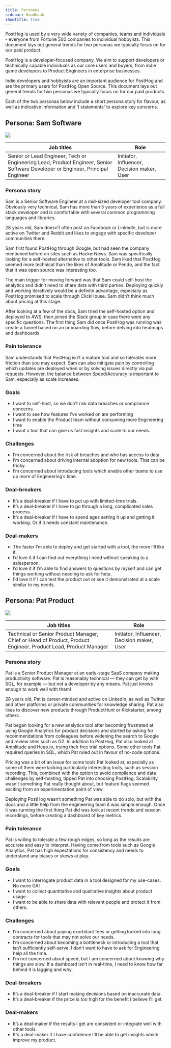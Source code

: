 ```yaml
---
title: Personas
sidebar: Handbook
showTitle: true
---
```


PostHog is used by a very wide variety of companies, teams and individuals - everyone from Fortune 500 companies to individual hobbyists. This document lays out general trends for two personas we typically focus on for our paid product. 

PostHog is a developer-focused company. We aim to support developers or technically capable individuals as our core users and buyers, from indie game developers to Product Engineers in enterprise businesses. 

Indie developers and hobbyists are an important audience for PostHog and are the primary users for PostHog Open Source. This document lays out general trends for two personas we typically focus on for our paid products.

Each of the two personas below include a short persona story for flavour, as well as indicative information and 'I statements' to explore key concerns. 

## Persona: Sam Software

![](../../../images/handbook/sam-persona.png)

| **Job titles**                                                                                                                                         | **Role**                                    |
|--------------------------------------------------------------------------------------------------------------------------------------------------------|---------------------------------------------|
| Senior or Lead Engineer, Tech or Engineering Lead, Product Engineer, Senior Software Developer or Engineer, Principal Engineer | Initiator, Influencer, Decision maker, User |

### Persona story
Sam is a Senior Software Engineer at a mid-sized developer tool company. Obviously very technical, Sam has more than 5 years of experience as a full stack developer and is comfortable with several common programming languages and libraries. 

28 years old, Sam doesn’t often post on Facebook or LinkedIn, but is more active on Twitter and Reddit and likes to engage with specific developer communities there. 

Sam first found PostHog through Google, but had seen the company mentioned before on sites such as HackerNews. Sam was specifically looking for a self-hosted alternative to other tools. Sam liked that PostHog seemed more technical than the likes of Amplitude or Pendo, and the fact that it was open source was interesting too. 

The main trigger for moving forward was that Sam could self-host the analytics and didn’t need to share data with third parties. Deploying quickly and working iteratively would be a definite advantage, especially as PostHog promised to scale through ClickHouse. Sam didn’t think much about pricing at this stage. 

After looking at a few of the docs, Sam tried the self-hosted option and deployed to AWS, then joined the Slack group in case there were any specific questions. The first thing Sam did once PostHog was running was create a funnel based on an onboarding flow, before delving into heatmaps and dashboards.
    
### Pain tolerance
Sam understands that PostHog isn’t a mature tool and so tolerates more friction than you may expect. Sam can also mitigate pain by controlling which updates are deployed when or by solving issues directly via pull requests. However, the balance between Speed/Accuracy is important to Sam, especially as scale increases. 

### Goals
- I want to self-host, so we don’t risk data breaches or compliance concerns.
- I want to see how features I’ve worked on are performing
- I want to enable the Product team without consuming more Engineering time
- I want a tool that can give us fast insights and scale to our needs.

### Challenges
- I’m concerned about the risk of breaches and who has access to data.
- I’m concerned about driving internal adoption for new tools. That can be tricky.
- I’m concerned about introducing tools which enable other teams to use up more of Engineering’s time.

### Deal-breakers
- It’s a deal-breaker if I have to put up with limited-time trials.
- It’s a deal-breaker if I have to go through a long, complicated sales process.
- It’s a deal-breaker if I have to spend ages setting it up and getting it working. Or if it needs constant maintenance.

### Deal-makers
- The faster I’m able to deploy and get started with a tool, the more I’ll like it.
- I’d love it if I can find out everything I need without speaking to a salesperson.
- I’d love it if I’m able to find answers to questions by myself and can get things working without needing to ask for help.
- I'd love it if I can test the product out or see it demonstrated at a scale similar to my needs.

## Persona: Pat Product

![](../../../images/handbook/pat-persona.png)

| **Job titles**                                                                                                                                         | **Role**                                    |
|--------------------------------------------------------------------------------------------------------------------------------------------------------|---------------------------------------------|
| Technical or Senior Product Manager, Chief or Head of Product, Product Engineer, Product Lead, Product Manager | Initiator, Influencer, Decision maker, User |

### Persona story
Pat is a Senior Product Manager at an early-stage SaaS company making productivity software. Pat is reasonably technical — they can get by with SQL, for example — but not a developer by any means. Pat just knows enough to work well with them!

28 years old, Pat is career-minded and active on LinkedIn, as well as Twitter and other platforms or private communities for knowledge sharing. Pat also likes to discover new products through ProductHunt or Kickstarter, among others. 

Pat began looking for a new analytics tool after becoming frustrated at using Google Analytics for product decisions and started by asking for recommendations from colleagues before widening the search to Google and review sites such as G2. In addition to PostHog, Pat also looked at Amplitude and Heap.io, trying their free trial options. Some other tools Pat required queries in SQL, which Pat ruled out in favour of no-code options.

Pricing was a bit of an issue for some tools Pat looked at, especially as some of them were lacking particularly interesting tools, such as session recording. This, combined with the option to avoid compliance and data challenges by self-hosting, tipped Pat into choosing PostHog. Scalability wasn’t something Pat really thought about, but feature flags seemed exciting from an experimentation point of view. 

Deploying PostHog wasn’t something Pat was able to do solo, but with the docs and a little help from the engineering team it was simple enough. Once it was running the first thing Pat did was look at recent trends and session recordings, before creating a dashboard of key metrics.
    
### Pain tolerance
Pat is willing to tolerate a few rough edges, so long as the results are accurate and easy to interpret. Having come from tools such as Google Analytics, Pat has high expectations for consistency and needs to understand any biases or skews at play.  

### Goals
- I want to interrogate product data in a tool designed for my use-cases. No more GA!
- I want to collect quantitative and qualitative insights about product usage.
- I want to be able to share data with relevant people and protect it from others. 

### Challenges
- I’m concerned about paying exorbitant fees or getting locked into long contracts for tools that may not solve our needs.
- I’m concerned about becoming a bottleneck or introducing a tool that isn’t sufficiently self-serve. I don’t want to have to ask for Engineering help all the time. 
- I’m not concerned about speed, but I am concerned about knowing why things are slow. If a dashboard isn’t in real-time, I need to know how far behind it is lagging and why.


### Deal-breakers
- It’s a deal-breaker if I start making decisions based on inaccurate data.
- It’s a deal-breaker if the price is too high for the benefit I believe I'll get. 

### Deal-makers
- It’s a deal-maker if the results I get are consistent or integrate well with other tools.
- It's a deal-maker if I have confidence I'll be able to get insights which improve my product.
